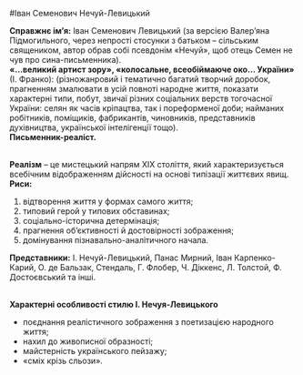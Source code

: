 #Іван Семенович Нечуй-Левицький

<b>Справжнє ім’я:</b> Іван Семенович Левицький (за версією Валер’яна Підмогильного, через непрості стосунки з батьком – сільським священиком, автор обрав собі псевдонім «Нечуй», щоб отець Семен не чув про сина-письменника).<br> 
<b>«…великий артист зору», «колосальне, всеобіймаюче око… України» </b>(І. Франко): (різножанровий і тематично багатий творчий доробок, прагненням змалювати в усій повноті народне життя, показати характерні типи, побут, звичаї різних соціальних верств тогочасної України: селян як часів кріпацтва, так і пореформеної доби; найманих робітників, поміщиків, фабрикантів, чиновників, представників духівництва, української інтелігенції тощо).<br> 
<b>Письменник-реаліст.</b><br> <br> 

<b>Реалізм</b> – це мистецький напрям ХІХ століття, який характеризується всебічним відображенням дійсності на основі типізації життєвих явищ. 
<b>Риси:</b>
<ol>
<li>відтворення життя у формах самого життя; </li>
<li>типовий герой у типових обставинах; </li>
<li>соціально-історична детермінація; </li>
<li>прагнення об’єктивності й достовірності зображення; </li>
<li>домінування пізнавально-аналітичного начала.</li>
</ol>

<b>Представники:</b> І. Нечуй-Левицький, Панас Мирний, Іван Карпенко-Карий, О. де Бальзак, Стендаль, Г. Флобер, Ч. Діккенс, Л. Толстой, Ф. Достоєвський та інші.<br><br>

<b>Характерні особливості стилю І. Нечуя-Левицького</b>
<ul> 
<li>поєднання реалістичного зображення з поетизацією народного життя;</li>
<li>нахил до живописної образності;</li>
<li>майстерність українського пейзажу; </li>
<li>«сміх крізь сльози».</li>
</ul>